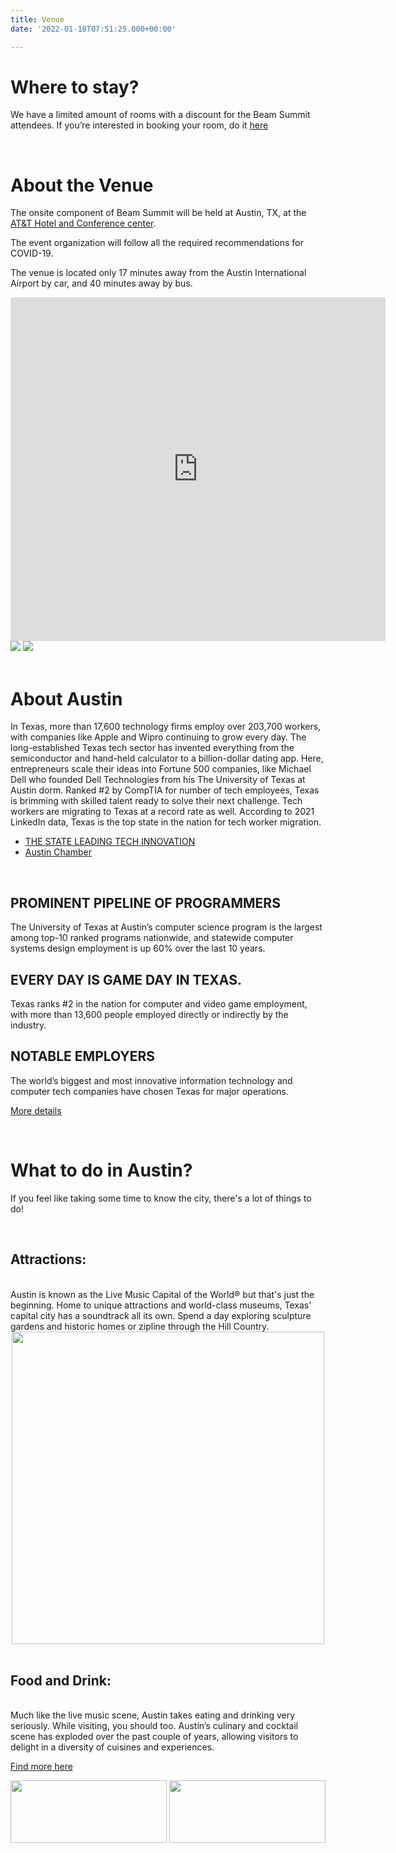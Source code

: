 ```yaml
---
title: Venue
date: '2022-01-18T07:51:25.000+00:00'

---
```

# Where to stay?

We have a limited amount of rooms with a discount for the Beam Summit attendees. If you’re interested in booking your room, do it [here](https://book.passkey.com/go/SUBEAM0722)

<br>

# About the Venue

The onsite component of Beam Summit will be held at Austin, TX, at the [AT&T Hotel and Conference center](https://meetattexas.com).

The event organization will follow all the required recommendations for COVID-19.

The venue is located only 17 minutes away from the Austin International Airport by car, and 40 minutes away by bus.


<div class="row">
    <div class="col">
     <iframe src="https://www.google.com/maps/embed?pb=!1m18!1m12!1m3!1d3445.4237614332865!2d-97.74282198487927!3d30.28199568179641!2m3!1f0!2f0!3f0!3m2!1i1024!2i768!4f13.1!3m3!1m2!1s0x8644b59de0df7a23%3A0xae51b7b9d01d4833!2s1900%20University%20Ave%2C%20Austin%2C%20TX%2078705%2C%20USA!5e0!3m2!1sen!2smx!4v1642555777739!5m2!1sen!2smx" width="600" height="550" style="border:0;" allowfullscreen="" loading="lazy"></iframe>
    </div>
    <div class="col">
    <img src="https://meetattexas.com/assets/images/_fullWidthImageTransform1x/ATT-Hotel-and-Conference-Center.jpg" class="img-fluid">
    <img src="https://meetattexas.com/assets/images/meetings/_imageTextModuleTransform1x/UT-CONF-CTR-AUDITORIUM-MASTER-RETOUCH-lg-print.jpg" class="img-fluid">
    </div>
  </div>
<br>

# About Austin

In Texas, more than 17,600 technology firms employ over 203,700 workers, with companies like Apple and Wipro continuing to grow every day. The long-established Texas tech sector has invented everything from the semiconductor and hand-held calculator to a billion-dollar dating app. Here, entrepreneurs scale their ideas into Fortune 500 companies, like Michael Dell who founded Dell Technologies from his The University of Texas at Austin dorm. Ranked #2 by CompTIA for number of tech employees, Texas is brimming with skilled talent ready to solve their next challenge. Tech workers are migrating to Texas at a record rate as well. According to 2021 LinkedIn data, Texas is the top state in the nation for tech worker migration.

<ul>
<li><a href="https://businessintexas.com/business-sectors/information-computer-tech/?utm_source=google&utm_medium=cpc&creative=565298143342&matchtype=b&network=g&utm_campaign=RR-Washington-Industries&utm_adgroup=WA-Tech&utm_term=texas%20tech%20industry&gclid=Cj0KCQiAip-PBhDVARIsAPP2xc0GIU1zv6Qa_kPfWhoMJEAkgCw5id9sRP535bruof10d2efm3bSE2AaAk2iEALw_wcB" target="blank" >THE STATE LEADING TECH INNOVATION</a></li>
<li><a href="https://www.austinchamber.com/blog/08-06-2019-high-tech-industry" target="blank" >Austin Chamber</a></li>
</ul>


<br>
<div class="row">
    <div class="col">
      <h2>PROMINENT PIPELINE OF PROGRAMMERS</h2>
      <p>The University of Texas at Austin’s computer science program is the largest among top-10 ranked programs nationwide, and statewide computer systems design employment is up 60% over the last 10 years.</p>
    </div>
    <div class="col">
       <h2>EVERY DAY IS GAME DAY IN TEXAS.</h2>
      <p>Texas ranks #2 in the nation for computer and video game employment, with more than 13,600 people employed directly or indirectly by the industry.</p>
    </div>
    <div class="col">
       <h2>NOTABLE EMPLOYERS</h2>
      <p>The world’s biggest and most innovative information technology and computer tech companies have chosen Texas for major operations.</p>
      <p><a href="https://businessintexas.com/business-sectors/information-computer-tech/?utm_source=google&utm_medium=cpc&creative=565298143342&matchtype=b&network=g&utm_campaign=RR-Washington-Industries&utm_adgroup=WA-Tech&utm_term=texas%20tech%20industry&gclid=Cj0KCQiAip-PBhDVARIsAPP2xc0GIU1zv6Qa_kPfWhoMJEAkgCw5id9sRP535bruof10d2efm3bSE2AaAk2iEALw_wcB">More details</a></p>
    </div>
    
  </div>

  <br>

# What to do in Austin?


If you feel like taking some time to know the city, there's a lot of things to do!

<br>

<div class="row">
    <div class="col">
    <h2>Attractions:</h2>
    <br>
      Austin is known as the Live Music Capital of the World® but that's just the beginning. Home to unique attractions and world-class museums, Texas' capital city has a soundtrack all its own. Spend a day exploring sculpture gardens and historic homes or zipline through the Hill Country.
    </div>
    <div class="col">
    <center>
      <img src="/images/blog/austin.jpeg" class="img-fluid" width="500px">
      <center>
    </div>
  </div>

<br>

  <div class="row">
    <div class="col">
    <h2>Food and Drink:</h2>
    <br>
      Much like the live music scene, Austin takes eating and drinking very seriously. While visiting, you should too. Austin’s culinary and cocktail scene has exploded over the past couple of years, allowing visitors to delight in a diversity of cuisines and experiences.
      <p><a href="https://www.austintexas.org/things-to-do/">Find more here</a></p>
    </div>
    <div class="col">
    <center>
      <img src="https://3vi9mx40b3afabx1fqvvhk9e-wpengine.netdna-ssl.com/wp-content/uploads/2021/02/Paprika-Taco-Truck.jpg" class="img-fluid" width="250px" height="100px">
        <img src="https://3vi9mx40b3afabx1fqvvhk9e-wpengine.netdna-ssl.com/wp-content/uploads/2017/05/Little-Lucys-Donuts-reduced.jpg" class="img-fluid" width="250px" height="100px">
      </center>
    </div>
  </div>

  <br>


